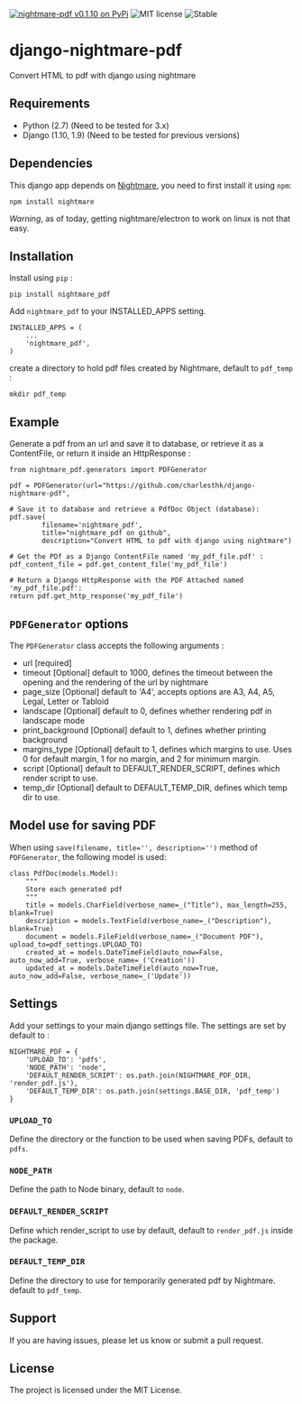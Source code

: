 [![nightmare-pdf v0.1.10 on PyPi](https://img.shields.io/badge/pypi-0.1.10-green.svg)](https://pypi.python.org/pypi/nightmare-pdf)
![MIT license](https://img.shields.io/badge/licence-MIT-blue.svg)
![Stable](https://img.shields.io/badge/status-stable-green.svg)

# django-nightmare-pdf
Convert HTML to pdf with django using nightmare


## Requirements

+ Python (2.7) (Need to be tested for 3.x)
+ Django (1.10, 1.9) (Need to be tested for previous versions)


## Dependencies

This django app depends on [Nightmare](https://github.com/segmentio/nightmare), you need to first install it using `npm`:

`npm install nightmare`

*Warning*, as of today, getting nightmare/electron to work on linux is not that easy.


## Installation

Install using `pip` :


`pip install nightmare_pdf`


Add `nightmare_pdf` to your INSTALLED_APPS setting.


    INSTALLED_APPS = (
        ...
        'nightmare_pdf',
    )

create a directory to hold pdf files created by Nightmare, default to `pdf_temp` :

`mkdir pdf_temp`


## Example

Generate a pdf from an url and save it to database, or retrieve it as a ContentFile, or return it inside an HttpResponse :


	from nightmare_pdf.generators import PDFGenerator

	pdf = PDFGenerator(url="https://github.com/charlesthk/django-nightmare-pdf",
	
	# Save it to database and retrieve a PdfDoc Object (database):
	pdf.save(
			filename='nightmare_pdf',
			title="nightmare_pdf on github",
			description="Convert HTML to pdf with django using nightmare")

	# Get the PDf as a Django ContentFile named 'my_pdf_file.pdf' :
	pdf_content_file = pdf.get_content_file('my_pdf_file') 

	# Return a Django HttpResponse with the PDF Attached named 'my_pdf_file.pdf':
	return pdf.get_http_response('my_pdf_file')


## `PDFGenerator` options

The `PDFGenerator` class accepts the following arguments :

+ url				[required]
+ timeout			[Optional] default to 1000, defines the timeout between the opening and the rendering of the url by nightmare
+ page_size 		[Optional] default to 'A4', accepts options are A3, A4, A5, Legal, Letter or Tabloid
+ landscape			[Optional] default to 0, defines whether rendering pdf in landscape mode
+ print_background	[Optional] default to 1, defines whether printing background
+ margins_type		[Optional] default to 1, defines which margins to use. Uses 0 for default margin, 1 for no margin, and 2 for minimum margin.
+ script 			[Optional] default to DEFAULT_RENDER_SCRIPT, defines which render script to use.
+ temp_dir 			[Optional] default to DEFAULT_TEMP_DIR, defines which temp dir to use.


## Model use for saving PDF

When using `save(filename, title='', description='')` method of `PDFGenerator`, the following model is used:


    class PdfDoc(models.Model):
    	"""
    	Store each generated pdf
    	"""
    	title = models.CharField(verbose_name=_("Title"), max_length=255, blank=True)
    	description = models.TextField(verbose_name=_("Description"), blank=True)
    	document = models.FileField(verbose_name=_("Document PDF"), upload_to=pdf_settings.UPLOAD_TO)
    	created_at = models.DateTimeField(auto_now=False, auto_now_add=True, verbose_name=_('Creation'))
    	updated_at = models.DateTimeField(auto_now=True, auto_now_add=False, verbose_name=_('Update'))


## Settings

Add your settings to your main django settings file. The settings are set by default to :

    NIGHTMARE_PDF = {
        'UPLOAD_TO': 'pdfs',
        'NODE_PATH': 'node',
        'DEFAULT_RENDER_SCRIPT': os.path.join(NIGHTMARE_PDF_DIR, 'render_pdf.js'),
        'DEFAULT_TEMP_DIR': os.path.join(settings.BASE_DIR, 'pdf_temp')
    }


### `UPLOAD_TO`

Define the directory or the function to be used when saving PDFs, default to `pdfs`.

### `NODE_PATH`

Define the path to Node binary, default to `node`.


### `DEFAULT_RENDER_SCRIPT`

Define which render_script to use by default, default to `render_pdf.js` inside the package.


### `DEFAULT_TEMP_DIR`

Define the directory to use for temporarily generated pdf by Nightmare. default to `pdf_temp`.



## Support

If you are having issues, please let us know or submit a pull request.

## License

The project is licensed under the MIT License.
